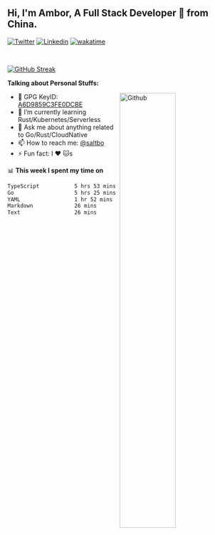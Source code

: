 ## Hi, I'm Ambor, A Full Stack Developer 🚀 from China.

[![Twitter](https://img.shields.io/badge/-saltbo-1ca0f1?style=flat&logo=twitter&logoColor=white)](https://twitter.com/rdsaltbo)
[![Linkedin](https://img.shields.io/badge/-saltbo-blue?style=flat&logo=Linkedin&logoColor=white)](https://www.linkedin.com/in/saltbo/)
[![wakatime](https://wakatime.com/badge/user/f82b1c77-faab-48cd-aef5-a12c0aff104b.svg)](https://wakatime.com/@f82b1c77-faab-48cd-aef5-a12c0aff104b)

&nbsp;  

[![GitHub Streak](http://github-readme-streak-stats.herokuapp.com?user=saltbo&hide_border=true&date_format=M%20j%5B%2C%20Y%5D)](https://git.io/streak-stats)

**Talking about Personal Stuffs:**
<!-- Any image aligned to the right. Beware the width  -->
<img width="50%" align="right" alt="Github" src="https://raw.githubusercontent.com/saltbo/saltbo/master/images/git-header.svg" />

- 🤘 GPG KeyID: [A6D9859C3FE0DCBE](https://saltbo.cn/pgp_keys.asc)
- 🌱 I’m currently learning Rust/Kubernetes/Serverless
- 💬 Ask me about anything related to Go/Rust/CloudNative
- 📫 How to reach me: [@saltbo](https://t.me/saltbo)
- ⚡ Fun fact: I :heart: :cat:s


📊 **This week I spent my time on**
<!--START_SECTION:waka-->

```txt
TypeScript           5 hrs 53 mins   █████████░░░░░░░░░░░░░░░░   36.28 %
Go                   5 hrs 25 mins   ████████▒░░░░░░░░░░░░░░░░   33.45 %
YAML                 1 hr 52 mins    ███░░░░░░░░░░░░░░░░░░░░░░   11.55 %
Markdown             26 mins         ▓░░░░░░░░░░░░░░░░░░░░░░░░   02.73 %
Text                 26 mins         ▓░░░░░░░░░░░░░░░░░░░░░░░░   02.68 %
```

<!--END_SECTION:waka-->
